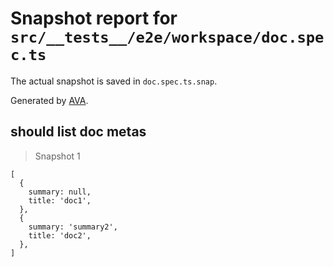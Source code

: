 # Snapshot report for `src/__tests__/e2e/workspace/doc.spec.ts`

The actual snapshot is saved in `doc.spec.ts.snap`.

Generated by [AVA](https://avajs.dev).

## should list doc metas

> Snapshot 1

    [
      {
        summary: null,
        title: 'doc1',
      },
      {
        summary: 'summary2',
        title: 'doc2',
      },
    ]
